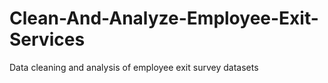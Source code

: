 # Clean-And-Analyze-Employee-Exit-Services
Data cleaning and analysis of employee exit survey datasets
